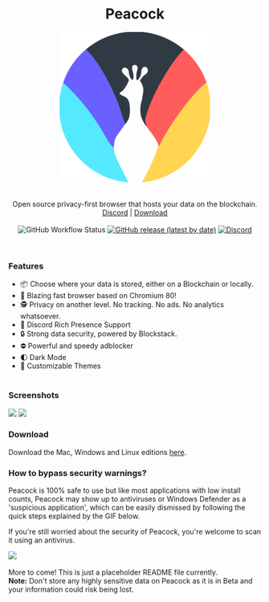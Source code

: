<h1 align="center">Peacock</h1>
<p align="center">
  <img src="images/peacock.png" style="display: block;margin-left: auto;margin-right: auto;" data-canonical-src="https://i.imgur.com/Gdko6yP.png" width="300" height="300" align="center"/><br><br>
  Open source privacy-first browser that hosts your data on the blockchain.<br>
  <a href="https://invite.gg/peacock">Discord</a> |
  <a href="https://github.com/Codiscite/peacock/releases/latest">Download</a>
  <br><br>
  <img alt="GitHub Workflow Status" src="https://img.shields.io/github/workflow/status/Codiscite/peacock/build?style=for-the-badge">
  <a href="https://github.com/Codiscite/peacock/releases/latest"><img alt="GitHub release (latest by date)" src="https://img.shields.io/github/v/release/Codiscite/Peacock?color=tuquoise&label=LATEST&logo=github&logoColor=white&style=for-the-badge"></a>
  <a href="https://invite.gg/peacock"><img alt="Discord" src="https://img.shields.io/discord/630199884229771314?color=%237289DA&label=discord&logo=Discord&logoColor=white&style=for-the-badge"></a>
</p><br>

### Features
- 📦 Choose where your data is stored, either on a Blockchain or locally.<br>
- 🚅 Blazing fast browser based on Chromium 80!<br>
- 🕵️ Privacy on another level. No tracking. No ads. No analytics whatsoever.<br>
- 💬 Discord Rich Presence Support<br>
- 🔒 Strong data security, powered by Blockstack.<br>
- ⛔ Powerful and speedy adblocker<br>
- 🌓 Dark Mode<br>
- 🎨 Customizable Themes<br><br>

### Screenshots
<img src="https://file.coffee/sq2JvhgAY.jpg"/>
<img src="https://file.coffee/to-Jqlf_a.gif"/>

### Download
Download the Mac, Windows and Linux editions [here](https://github.com/Codiscite/peacock/releases/latest).

### How to bypass security warnings?
Peacock is 100% safe to use but like most applications with low install counts, Peacock may show up to antiviruses or Windows Defender as a 'suspicious application', which can be easily dismissed by following the quick steps explained by the GIF below.

If you're still worried about the security of Peacock, you're welcome to scan it using an antivirus.

<img src="https://i.imgur.com/az4ZKPx.gif"/>

More to come! This is just a placeholder README file currently.<br>
**Note:** Don't store any highly sensitive data on Peacock as it is in Beta and your information could risk being lost.
